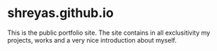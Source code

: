 # shreyas.github.io
This is the public portfolio site. The site contains in all exclusitivity my projects, works and a very nice introduction about myself.
